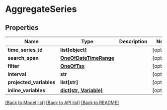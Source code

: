 # AggregateSeries

## Properties
Name | Type | Description | Notes
------------ | ------------- | ------------- | -------------
**time_series_id** | **list[object]** |  | [optional] 
**search_span** | [**OneOfDateTimeRange**](OneOfDateTimeRange.md) |  | [optional] 
**filter** | [**OneOfTsx**](OneOfTsx.md) |  | [optional] 
**interval** | **str** |  | [optional] 
**projected_variables** | **list[str]** |  | [optional] 
**inline_variables** | [**dict(str, Variable)**](Variable.md) |  | [optional] 

[[Back to Model list]](../README.md#documentation-for-models) [[Back to API list]](../README.md#documentation-for-api-endpoints) [[Back to README]](../README.md)


